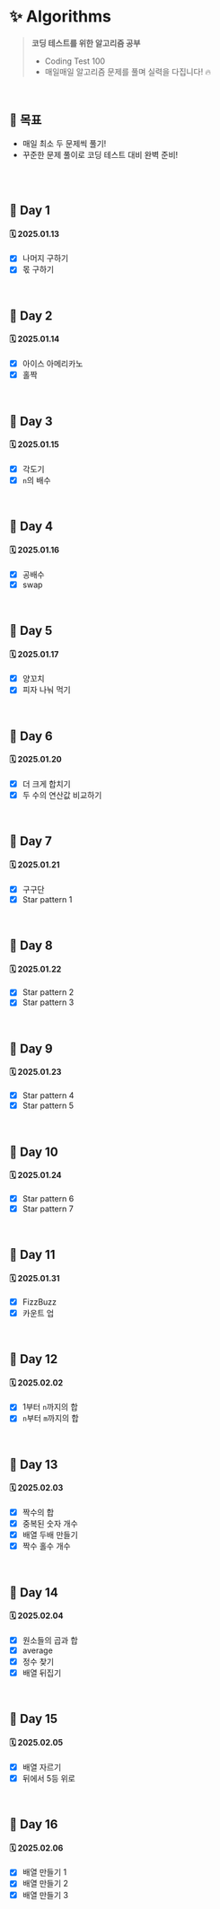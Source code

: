 # ✨ Algorithms

> **코딩 테스트를 위한 알고리즘 공부**
>
> - Coding Test 100
> - 매일매일 알고리즘 문제를 풀며 실력을 다집니다! 🔥

<br>

## 🎯 목표

- 매일 최소 두 문제씩 풀기!
- 꾸준한 문제 풀이로 코딩 테스트 대비 완벽 준비!

<br>
<br>

## 🌻 Day 1

#### 🗓️ 2025.01.13

- [x] 나머지 구하기
- [x] 몫 구하기

<br>

## 🌻 Day 2

#### 🗓️ 2025.01.14

- [x] 아이스 아메리카노
- [x] 홀짝

<br>

## 🌻 Day 3

#### 🗓️ 2025.01.15

- [x] 각도기
- [x] `n`의 배수

<br>

## 🌻 Day 4

#### 🗓️ 2025.01.16

- [x] 공배수
- [x] swap

<br>

## 🌻 Day 5

#### 🗓️ 2025.01.17

- [x] 양꼬치
- [x] 피자 나눠 먹기

<br>

## 🌻 Day 6

#### 🗓️ 2025.01.20

- [x] 더 크게 합치기
- [x] 두 수의 연산값 비교하기

<br>

## 🌻 Day 7

#### 🗓️ 2025.01.21

- [x] 구구단
- [x] Star pattern 1

<br>

## 🌻 Day 8

#### 🗓️ 2025.01.22

- [x] Star pattern 2
- [x] Star pattern 3

<br>

## 🌻 Day 9

#### 🗓️ 2025.01.23

- [x] Star pattern 4
- [x] Star pattern 5

<br>

## 🌻 Day 10

#### 🗓️ 2025.01.24

- [x] Star pattern 6
- [x] Star pattern 7

<br>

## 🌻 Day 11

#### 🗓️ 2025.01.31

- [x] FizzBuzz
- [x] 카운트 업

<br>

## 🌻 Day 12

#### 🗓️ 2025.02.02

- [x] 1부터 `n`까지의 합
- [x] `n`부터 `m`까지의 합

<br>

## 🌻 Day 13

#### 🗓️ 2025.02.03

- [x] 짝수의 합
- [x] 중복된 숫자 개수
- [x] 배열 두배 만들기
- [x] 짝수 홀수 개수

<br>

## 🌻 Day 14

#### 🗓️ 2025.02.04

- [x] 원소들의 곱과 합
- [x] average
- [x] 정수 찾기
- [x] 배열 뒤집기

<br>

## 🌻 Day 15

#### 🗓️ 2025.02.05

- [x] 배열 자르기
- [x] 뒤에서 5등 위로

<br>

## 🌻 Day 16

#### 🗓️ 2025.02.06

- [x] 배열 만들기 1
- [x] 배열 만들기 2
- [x] 배열 만들기 3

